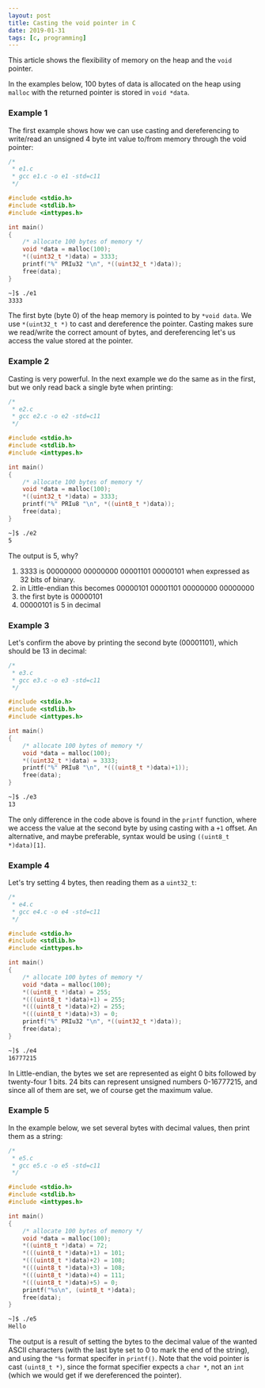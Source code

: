 ```yaml
---
layout: post
title: Casting the void pointer in C
date: 2019-01-31
tags: [c, programming]
---
```


This article shows the flexibility of memory on the heap and the `void` pointer.

In the examples below, 100 bytes of data is allocated on the heap using `malloc` with the returned pointer is stored in `void *data`.

### Example 1

The first example shows how we can use casting and dereferencing to write/read an unsigned 4 byte int value to/from memory through the void pointer:

```c
/*
 * e1.c
 * gcc e1.c -o e1 -std=c11
 */

#include <stdio.h>
#include <stdlib.h>
#include <inttypes.h>

int main()
{
    /* allocate 100 bytes of memory */
    void *data = malloc(100);
    *((uint32_t *)data) = 3333;
    printf("%" PRIu32 "\n", *((uint32_t *)data));
    free(data);
}
```

 ```bash
 ~]$ ./e1
 3333
 ```

The first byte (byte 0) of the heap memory is pointed to by `*void data`. We use `*(uint32_t *)` to cast and dereference the pointer. Casting makes sure we read/write the correct amount of bytes, and dereferencing let's us access the value stored at the pointer.

### Example 2

Casting is very powerful. In the next example we do the same as in the first, but we only read back a single byte when printing:


```c
/*
 * e2.c
 * gcc e2.c -o e2 -std=c11
 */

#include <stdio.h>
#include <stdlib.h>
#include <inttypes.h>

int main()
{
    /* allocate 100 bytes of memory */
    void *data = malloc(100);
    *((uint32_t *)data) = 3333;
    printf("%" PRIu8 "\n", *((uint8_t *)data));
    free(data);
}
```

```bash
~]$ ./e2
5
```

The output is 5, why?

1. 3333 is 00000000 00000000 00001101 00000101 when expressed as 32 bits of binary.
2. in Little-endian this becomes 00000101 00001101 00000000 00000000
3. the first byte is 00000101
4. 00000101 is 5 in decimal

### Example 3

Let's confirm the above by printing the second byte (00001101), which should be 13 in decimal:

```c
/*
 * e3.c
 * gcc e3.c -o e3 -std=c11
 */

#include <stdio.h>
#include <stdlib.h>
#include <inttypes.h>

int main()
{
    /* allocate 100 bytes of memory */
    void *data = malloc(100);
    *((uint32_t *)data) = 3333;
    printf("%" PRIu8 "\n", *(((uint8_t *)data)+1));
    free(data);
}
```

```bash
~]$ ./e3
13
```

The only difference in the code above is found in the `printf` function, where we access the value at the second byte by using casting with a `+1` offset. An alternative, and maybe preferable, syntax would be using `((uint8_t *)data)[1]`.

### Example 4

Let's try setting 4 bytes, then reading them as a `uint32_t`:

```c
/*
 * e4.c
 * gcc e4.c -o e4 -std=c11
 */

#include <stdio.h>
#include <stdlib.h>
#include <inttypes.h>

int main()
{
    /* allocate 100 bytes of memory */
    void *data = malloc(100);
    *((uint8_t *)data) = 255;
    *(((uint8_t *)data)+1) = 255;
    *(((uint8_t *)data)+2) = 255;
    *(((uint8_t *)data)+3) = 0;
    printf("%" PRIu32 "\n", *((uint32_t *)data));
    free(data);
}
```

```bash
~]$ ./e4
16777215
```

In Little-endian, the bytes we set are represented as eight 0 bits followed by twenty-four 1 bits.
24 bits can represent unsigned numbers 0-16777215, and since all of them are set, we of course get the maximum value.

### Example 5

In the example below, we set several bytes with decimal values, then print them as a string:


```c
/*
 * e5.c
 * gcc e5.c -o e5 -std=c11
 */

#include <stdio.h>
#include <stdlib.h>
#include <inttypes.h>

int main()
{
    /* allocate 100 bytes of memory */
    void *data = malloc(100);
    *((uint8_t *)data) = 72;
    *(((uint8_t *)data)+1) = 101;
    *(((uint8_t *)data)+2) = 108;
    *(((uint8_t *)data)+3) = 108;
    *(((uint8_t *)data)+4) = 111;
    *(((uint8_t *)data)+5) = 0;
    printf("%s\n", (uint8_t *)data);
    free(data);
}
```

```bash
~]$ ./e5
Hello
```

The output is a result of setting the bytes to the decimal value of the wanted ASCII characters (with the last byte set to 0 to mark the end of the string), and using the `"%s` format specifer in `printf()`. Note that the void pointer is cast `(uint8_t *)`, since the format specifier expects a `char *`, not an `int` (which we would get if we dereferenced the pointer).
